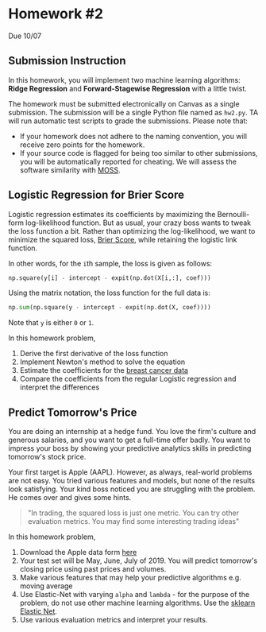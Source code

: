 # Homework \#2

Due 10/07

## Submission Instruction

In this homework, you will implement two machine learning algorithms: **Ridge Regression** and **Forward-Stagewise Regression** with a little twist. 

The homework must be submitted electronically on Canvas as a single submission.
The submission will be a single Python file named as `hw2.py`.
TA will run automatic test scripts to grade the submissions. Please note that:
- If your homework does not adhere to the naming convention, you will receive zero points for the homework.
- If your source code is flagged for being too similar to other submissions, you will be automatically reported for cheating. We will assess the software similarity with [MOSS](https://theory.stanford.edu/~aiken/moss/).

## Logistic Regression for Brier Score

Logistic regression estimates its coefficients by maximizing the Bernoulli-form log-likelihood function. 
But as usual, your crazy boss wants to tweak the loss function a bit.
Rather than optimizing the log-likelihood, we want to minimize the squared loss, [Brier Score](https://en.wikipedia.org/wiki/Brier_score), while retaining the logistic link function.

In other words, for the `i`th sample, the loss is given as follows:

```python
np.square(y[i] - intercept - expit(np.dot(X[i,:], coef)))
```

Using the matrix notation, the loss function for the full data is:

```python
np.sum(np.square(y - intercept - expit(np.dot(X, coef))))
```

Note that `y` is either `0` or `1`.

In this homework problem,

1. Derive the first derivative of the loss function
2. Implement Newton's method to solve the equation
3. Estimate the coefficients for the [breast cancer data](https://scikit-learn.org/stable/datasets/index.html#breast-cancer-dataset)
4. Compare the coefficients from the regular Logistic regression and interpret the differences


## Predict Tomorrow's Price

You are doing an internship at a hedge fund. 
You love the firm's culture and generous salaries, and you want to get a full-time offer badly.
You want to impress your boss by showing your predictive analytics skills in predicting tomorrow's stock price.

Your first target is Apple (AAPL). 
However, as always, real-world problems are not easy.
You tried various features and models, but none of the results look satisfying.
Your kind boss noticed you are struggling with the problem.
He comes over and gives some hints.
> "In trading, the squared loss is just one metric. You can try other evaluation metrics. You may find some interesting trading ideas"

In this homework problem,
1. Download the Apple data form [here](AAPL.csv)
2. Your test set will be May, June, July of 2019. You will predict tomorrow's closing price using past prices and volumes.
3. Make various features that may help your predictive algorithms e.g. moving average
4. Use Elastic-Net with varying `alpha` and `lambda` - for the purpose of the problem, do not use other machine learning algorithms. Use the [sklearn Elastic Net](https://scikit-learn.org/stable/modules/generated/sklearn.linear_model.ElasticNet.html).
5. Use various evaluation metrics and interpret your results.







